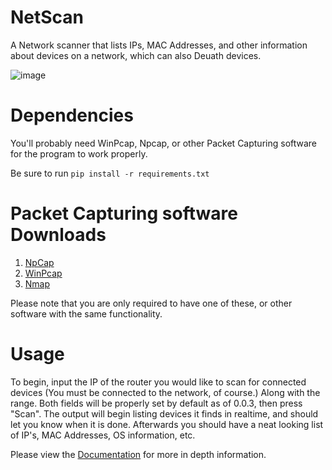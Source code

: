 # NetScan
A Network scanner that lists IPs, MAC Addresses, and other information about devices on a network, which can also Deuath devices.

![image](https://github.com/babylard/NetScan/assets/75695872/40ad710c-4471-4910-91e3-2e29567890dc)

# Dependencies
You'll probably need WinPcap, Npcap, or other Packet Capturing software for the program to work properly.

Be sure to run `pip install -r requirements.txt`

# Packet Capturing software Downloads

1.    [NpCap](https://npcap.com/#download)
2.    [WinPcap](https://www.winpcap.org/install/default.htm)
3.    [Nmap](https://nmap.org/download.html)

Please note that you are only required to have one of these, or other software with the same functionality.

# Usage
To begin, input the IP of the router you would like to scan for connected devices (You must be connected to the network, of course.) Along with the range. 
Both fields will be properly set by default as of 0.0.3, then press "Scan".
The output will begin listing devices it finds in realtime, and should let you know when it is done. Afterwards you should have a neat looking list of IP's, MAC Addresses, OS information, etc.

Please view the [Documentation](https://github.com/babylard/NetScan/blob/main/Documentation/docs.ipynb) for more in depth information.
